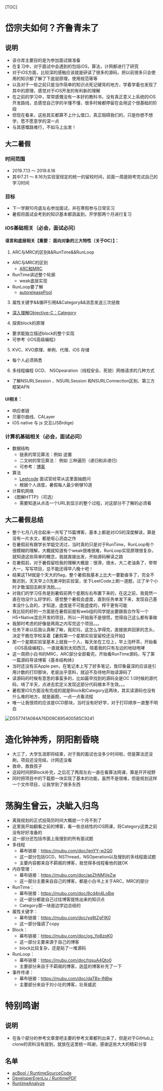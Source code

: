 [TOC]
# 岱宗夫如何？齐鲁青未了

## 说明

- 该仓库主要目的是为参加面试做准备
- 在复习中，对于面试中会遇到的包括iOS，算法，计网都进行了研究
- 对于iOS方面，比较深的感触应该就是研读了很多的源码，把以前很多只会使用的知识都了解了下底层原理，使用规范等等
- 以及对于一些之前只是当作简单的知识点死记硬背的地方，学着学着也发现了其中的原理，感觉对于iOS开发的有利新的理解
- 在之前的学习中，常常感慨没有一本好的教科书，没有真正意义上系统的iOS开发路线，总感觉自己学的半懂不懂，很多时候都停留在会用这个很基础的阶段
- 但现在看来，这些其实都算不上什么借口，真正阻碍我们的，只是你想不想学，愿不愿意学的深一点
- 与其感慨路难行，不如马上出发！

## 大二暑假

### 时间范围

- 2019.7.13 ～ 2019.8.16
- 其中7.21 ～ 8.16为实验室规定的统一的留校时间，前面一周是刚考完试自己的学习时间

### 目标

- 下一学期10月底左右参加面试，并在寒假参与日常实习
- 暑假将面试会考到的知识基本都涵盖到，开学那两个月进行复习

### iOS基础相关（必会，面试必问）

#### 语言和底层相关【重要： 面向对象的三大特性（关于OC）】：

1. ARC与MRC的区别&&RunTime&&RunLoop
  - ARC与MRC的区别
    - [ARC和MRC](https://www.jianshu.com/p/5eac83471b23)
  - RunTime讲述整个轮廓
    - weak底层实现
  - RunLoop要了解
    - [autoreleasePool](http://blog.leichunfeng.com/blog/2015/05/31/objective-c-autorelease-pool-implementation-principle/)
3. 属性关键字&&循环引用&&Category&&消息发送三次拯救
  - [深入理解Objective-C：Category](https://tech.meituan.com/2015/03/03/diveintocategory.html)
4. 探索block的原理
  - 要求能独立描述block的整个实现
  -  可参考《iOS高级编程》
5. KVC、KVO原理、单例、代理、iOS 存储
  - 每个人必须熟悉
6. 多线程编程 GCD、 NSOpearation（线程安全、死锁）网络请求的几种方式
  - 了解NSURLSession 、NSURLSession 和NSURLConnection区别、第三方框架AFN
#### UI相关：
- 响应者链
- 贝塞尔曲线、CALayer
- iOS native 与 js 交互(JSBrdige)

### 计算机基础相关（必会，面试必问）

- 数据结构
	- 链表的常见算法：例如 逆置
	- 二叉树的常见算法： 例如 三种遍历（递归和非递归）
	- 可参考：[博客](https://blog.csdn.net/qq_38499859/article/list/2?)
- 算法
  - [Leetcode](https://leetcode-cn.com) 面试官经常从这里面抽题问
  - 根据个人进度，暑假每人最少刷够10道
- 计算机网络
- 《图解HTTP》（可选）
	- 需要知道从点击一个URL到显示的整个过程，对这部分不了解的必须看

## 大二暑假总结

- 整个七月八月合起来一共写了15篇博客，基本上都是对iOS的深度解读，算是没有一片水文，都是呕心沥血之作
- 在暑假前有跟学长学姐交流过，当时真的只是对于RunTime，RunLoop有个很模糊的理解，大概就知道有个weak很难很难，RunLoop实现原理很复杂，就知道这些简单的概念，我就直接出发，开始源码解读之路
- 在暑假前，对于暑假留校我的理解大概是：很滑，很水，大二老油条了，带带大一，写写项目，总不能还得早八晚十吧！
- 结果这TM就是个天大的flag，整个暑假我基本上比大一要勤奋多了，完全不敢迟到，天天早上0洗漱冲到实验室，坐下LeetCode上刷一道题，过了半个小时才敢溜回去刷牙洗脸。。。
- 对我们的学习任务是到暑假前两个星期左右布置下来的，在这之前，我竟然一直在怕没什么好学的，感觉整个暑假会虚度，直到任务单发下来，发现自己基本没什么会的，才知道，虚度是不可能虚度的，榨干更有可能
- 我比较的好的一方面是在暑假前就有web组的同学提出要跟我合作写一个H5+Native混合开发的项目，所以一开始我不是很慌，觉得自己这么都有事做
- 我那时考虑的好像是两周之内写完这个项目。。。
- 任务下来以后我认真瞅了瞅，我尼玛，这怎么学得完，直接放弃回家的念头，决定干脆在学校呆着【暑假第一个星期实验室留校还没开始】
- 那一个星期实验室基本上就我一个人，每天坐在工位上，早上泡杯茶，开始看《iOS高级编程》，一直就看到太阳西沉，陪着我的只有左边的地狱咆哮
- 这一周把小白书的MRC，ARC部分全部看完，开始看RunTime源码，写了第一篇源码导读博客《基本结构体》
- 当时还没有买Apple pen，在笔记本上写了好多笔记，我印象最深的应该是引用计数的打印那块，老是出乎意料，就迫不及待地开始读源码了
- 读源码的时候有意思的事蛮多的，比如最早找到的源码全是OC 1.0时候的源代码，啃了半天，点进去宏定义发现这部分代码根本不生效。。。
- 暑假里iOS方面没有完成的就是Block和Category这两块，其实读源码也没有什么难的地方，就是画图，一点一点看流程
- 唯一让我很烦的应该是GCD那块，当时没有好好学，对于打印顺序一直整不明白

![D557741A084A76D09C895400585C9241](https://tva1.sinaimg.cn/large/006y8mN6ly1g90644wcwlj30to0m8aee.jpg)

# 造化钟神秀，阴阳割昏晓

- 大三了，大学生涯即将结束，对于我的面试也没多少时间啦，但是算法还没刷，项目还没完结，计网还没看
- 救命，救救孩子
- 这段时间把Block补完，之后花了两周左右一直在看算法网课，算是开开视野
- 同时把项目中的下载那一块实现了基本的功能，虽然不是很难，但是规划这样一个文件项目，让我学到了很多东西

# 荡胸生曾云，决眦入归鸟

- 离我规划的正式投简历时间大概就一个月不到了
- 这里我开始翻看之前的博客，看一些总结性的iOS网课，将Category这类之前没有好好准备的
- 这一部分还包括市面上我搜到的所有面试题
- 多线程
  - 幕布链接：https://mubu.com/doc/lenYY-w2Q0
  - 这一部分包括GCD，NSThread，NSOperation以及搜到的多线程面试题
  - 主要内容都来自不羁阁的博客，我觉得多线程看他的就OK
- 内存管理：
  - 幕布链接：https://mubu.com/doc/apZhNMVeZw
  - 这一部分主要来自自己的博客，都是小白书上关于ARC，MRC的部分
- RunTime：
  - 幕布链接：https://mubu.com/doc/8cd4n4LoBw
  - 这一部分都是自己过往博客提炼出来的知识点
  - Category那一块是边学边总结的
- 属性关键字：
  - 幕布链接：https://mubu.com/doc/yg8tZgFlK0
  - 这一部分强调了copy
- Block：
  - 幕布链接：https://mubu.com/doc/og_Yq8zpK0
  - 这一部分主要来源于自己的博客
  - block比较复杂，还是贴了一堆源码
- RunLoop：
  - 幕布链接：https://mubu.com/doc/tgsuA4Qto0
  - 主要部分来自于不羁阁的博客，迦蓝的博客补充了一下
- 事件传递：
  - 幕布链接：https://mubu.com/doc/daTBx-INBw
  - 主要部分来自于刘小壮的博客，壮哥威武

# 特别鸣谢

## 说明
- 在各个部分的参考文章里吧主要的参考文章都列出来了，但是对于GitHub上clone的资料没有提到，就放在这里统一鸣谢，感谢这些大大的精彩分享
## 名单
- [acBool / RuntimeSourceCode](https://github.com/acBool/RuntimeSourceCode)
- [DeveloperErenLiu / RuntimePDF](https://github.com/DeveloperErenLiu/RuntimePDF)
- [RuntimeAnalyze](https://github.com/DeveloperErenLiu/RuntimeAnalyze)